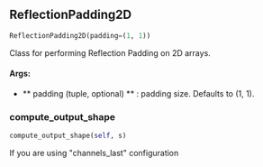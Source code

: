 ## ReflectionPadding2D
```python
ReflectionPadding2D(padding=(1, 1))
```
Class for performing Reflection Padding on 2D arrays.

#### Args:

* ** padding (tuple, optional) ** :  padding size. Defaults to (1, 1).

### compute_output_shape
```python
compute_output_shape(self, s)
```
 If you are using "channels_last" configuration